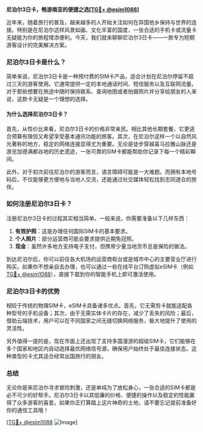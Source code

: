 **尼泊尔3日卡，畅游南亚的便捷之选[[TG💪+ @esim1088](https://t.me/s/esim1088)]**

近年来，随着旅行的普及，越来越多的人开始关注如何在异国他乡保持与世界的连接。特别是在尼泊尔这样风景如画、文化丰富的国度，一张合适的手机卡或流量卡无疑能为你的旅程增添便利。今天，我们就来聊聊尼泊尔3日卡——一款专为短期游客设计的完美解决方案。

### 尼泊尔3日卡是什么？

简单来说，尼泊尔3日卡是一种预付费的SIM卡产品，适合计划在尼泊尔停留不超过三天的游客使用。它通常提供一定的本地通话时间、短信服务以及互联网流量。对于那些想要在旅途中随时保持联系、查询地图或者拍摄照片并分享给朋友的人来说，这款卡无疑是一个理想的选择。

#### 为什么选择尼泊尔3日卡？

首先，从性价比来看，尼泊尔3日卡的价格非常亲民。相比其他长期套餐，它更适合预算有限但又希望享受基本通讯功能的旅客。其次，在尼泊尔这样一个以自然风光著称的地方，稳定的网络连接显得尤为重要。无论是徒步穿越喜马拉雅山脉还是游览加德满都谷地的历史遗迹，一张可靠的SIM卡都能帮助你记录下每一个精彩瞬间。

此外，对于初次前往尼泊尔的游客而言，语言障碍可能是一大难题。而拥有本地号码后，不仅能够更方便地与当地人交流，还能通过社交媒体轻松找到志同道合的旅伴。

### 如何注册尼泊尔3日卡？

注册尼泊尔3日卡的过程其实相当简单。一般来说，你需要准备以下几样东西：

1. **有效护照**：这是办理任何国际SIM卡的基本要求。
2. **个人照片**：部分运营商可能会要求提供近期免冠照。
3. **现金**：虽然许多地方支持电子支付，但携带少量当地货币总是保险的做法。

到达尼泊尔后，你可以前往各大机场的运营商柜台或是城市中心的主要营业厅进行购买。如果你不想亲自去办理，也可以通过一些在线平台订购虚拟eSIM卡（例如[TG💪+ @esim1088](https://t.me/s/esim1088)），直接下载到你的智能手机上即可激活使用。

### 尼泊尔3日卡的优势

相较于传统的物理SIM卡，eSIM卡具备诸多优点。首先，它无需剪卡就能适配各种型号的手机设备；其次，由于无需实体卡片的存在，减少了丢失的风险；最后，借助云端技术，用户可以在不同国家之间无缝切换网络服务，极大地提升了使用的灵活性。

另外值得一提的是，现在市面上还出现了支持多国漫游的超级SIM卡，它们能够在多个国家和地区内自动选择最优网络信号源，确保用户始终处于最佳连接状态。这种类型的卡尤其适合经常出国旅行的朋友。

### 总结

无论你是来尼泊尔寻求冒险刺激，还是单纯为了放松身心，一张合适的SIM卡都是必不可少的好帮手。尼泊尔3日卡以其低廉的价格、便捷的操作以及稳定的性能赢得了众多游客的喜爱。如果你正打算踏上这片神奇的土地，请不要忘记提前准备好你的通信工具哦！

[[TG💪+ @esim1088](https://t.me/s/esim1088) ![Image](https://i.postimg.cc/4NQfJmqS/Snipaste-2025-05-13-00-14-12.png)]